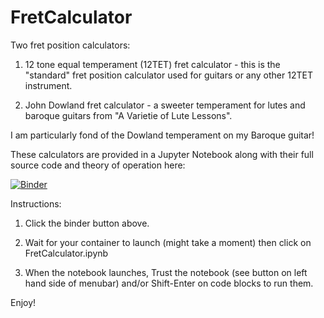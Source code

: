 # FretCalculator

Two fret position calculators:

1. 12 tone equal temperament (12TET) fret calculator - this is the "standard" fret position calculator used for guitars or any other 12TET instrument.

2. John Dowland fret calculator - a sweeter temperament for lutes and baroque guitars from "A Varietie of Lute Lessons".

I am particularly fond of the Dowland temperament on my Baroque guitar!

These calculators are provided in a Jupyter Notebook along with their full source code and theory of operation here:

[![Binder](https://mybinder.org/badge.svg)](https://mybinder.org/v2/gh/jimarlow/FretCalculator.git/master)

Instructions:

1. Click the binder button above.

2. Wait for your container to launch (might take a moment) then click on FretCalculator.ipynb

3. When the notebook launches, Trust the notebook (see button on left hand side of menubar) and/or Shift-Enter on code blocks to run them.

Enjoy!
